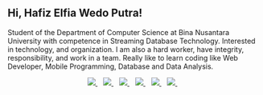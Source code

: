 <h2> Hi, Hafiz Elfia Wedo Putra!</h2> 

Student of the Department of Computer Science at Bina Nusantara University with competence in Streaming Database Technology. Interested in technology, and organization. I am also a hard worker, have integrity, responsibility, and work in a team. Really like to learn coding like Web Developer, Mobile Programming, Database and Data Analysis. 

<p align='center'>
<a href="https://hafizewp22.github.io/">
  <img src="https://img.shields.io/badge/Portfolio%20Website-%231DA1F2.svg?&style=for-the-badge&logo=internet&logoColor=white" />
</a>&nbsp;&nbsp;
<a href="https://www.linkedin.com/in/hafizewp/">
  <img src="https://img.shields.io/badge/linkedin-%230077B5.svg?&style=for-the-badge&logo=linkedin&logoColor=white" />
</a>&nbsp;&nbsp;
<a href="https://medium.com/@hafizewp">
  <img src="https://img.shields.io/badge/medium-%2312100E.svg?&style=for-the-badge&logo=medium&logoColor=white" />
</a>&nbsp;&nbsp;
<a href="https://www.figma.com/@hafizewp">
  <img src="https://img.shields.io/badge/figma-%FF000D.svg?&style=for-the-badge&logo=figma&logoColor=white" />
</a>&nbsp;&nbsp;
<a href="[https://www.figma.com/@hafizewp](https://www.hackerrank.com/hafizewp)">
    <img src="https://img.shields.io/badge/hackerrank-%54A657.svg?&style=for-the-badge&logo=hackerrank&logoColor=white" />
</a>&nbsp;&nbsp;
<a href="mailto:hafizelfiawedoputra@outlook.com">
  <img src="https://img.shields.io/badge/email me-%23D14836.svg?&style=for-the-badge&logo=gmail&logoColor=white" />
</a>&nbsp;&nbsp;
</p>
